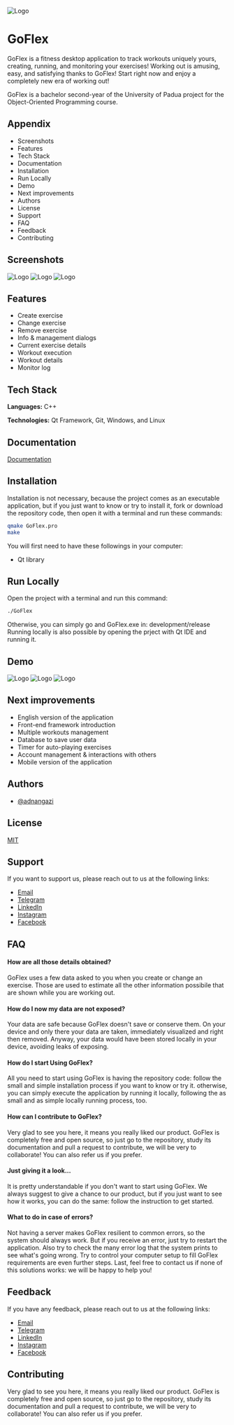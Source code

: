 ![Logo](https://raw.githubusercontent.com/adnangazi/school/master/university/bachelor/second-year/first-semester/programmazione-ad-oggetti/GoFlex/screen/GoFlex.png)

# GoFlex
GoFlex is a fitness desktop application to track workouts uniquely yours, creating, running, and monitoring your exercises! Working out is amusing, easy, and satisfying thanks to GoFlex! Start right now and enjoy a completely new era of working out!

GoFlex is a bachelor second-year of the University of Padua project for the Object-Oriented Programming course.

## Appendix
- Screenshots
- Features
- Tech Stack
- Documentation
- Installation
- Run Locally
- Demo
- Next improvements
- Authors
- License
- Support
- FAQ
- Feedback
- Contributing

## Screenshots
![Logo](https://raw.githubusercontent.com/adnangazi/school/master/university/bachelor/second-year/first-semester/programmazione-ad-oggetti/GoFlex/screen/Main.png)
![Logo](https://raw.githubusercontent.com/adnangazi/school/master/university/bachelor/second-year/first-semester/programmazione-ad-oggetti/GoFlex/screen/Dialog-info.png)
![Logo](https://raw.githubusercontent.com/adnangazi/school/master/university/bachelor/second-year/first-semester/programmazione-ad-oggetti/GoFlex/screen/Dialog-manage.png)

## Features
- Create exercise
- Change exercise
- Remove exercise
- Info & management dialogs
- Current exercise details
- Workout execution
- Workout details
- Monitor log

## Tech Stack
**Languages:** C++

**Technologies:** Qt Framework, Git, Windows, and Linux

## Documentation
[Documentation](https://github.com/adnangazi/school/blob/master/university/bachelor/second-year/first-semester/programmazione-ad-oggetti/GoFlex/documentation/GoFlex.pdf)

## Installation
Installation is not necessary, because the project comes as an executable application, but if you just want to know or try to install it, fork or download the repository code, then open it with a terminal and run these commands:
```bash
qmake GoFlex.pro
make
```
You will first need to have these followings in your computer:
- Qt library

## Run Locally
Open the project with a terminal and run this command:
```bash
./GoFlex
```
Otherwise, you can simply go and GoFlex.exe in:
    development/release
Running locally is also possible by opening the prject with Qt IDE and running it.

## Demo
![Logo](https://raw.githubusercontent.com/adnangazi/school/master/university/bachelor/second-year/first-semester/programmazione-ad-oggetti/GoFlex/screen/Dialog-use.png)
![Logo](https://raw.githubusercontent.com/adnangazi/school/master/university/bachelor/second-year/first-semester/programmazione-ad-oggetti/GoFlex/screen/Start.png)
![Logo](https://raw.githubusercontent.com/adnangazi/school/master/university/bachelor/second-year/first-semester/programmazione-ad-oggetti/GoFlex/screen/End.png)

## Next improvements
- English version of the application
- Front-end framework introduction
- Multiple workouts management
- Database to save user data
- Timer for auto-playing exercises
- Account management & interactions with others
- Mobile version of the application

## Authors
- [@adnangazi](https://github.com/adnangazi)

## License
[MIT](https://github.com/adnangazi/alpha-notary/blob/main/LICENSE)

## Support
If you want to support us, please reach out to us at the following links:
- [Email](mailto:adnangazi.ag@gmail.com)
- [Telegram](https://t.me/iamadnangazi)
- [LinkedIn](https://www.linkedin.com/in/adnanlatifgazi)
- [Instagram](https://www.instagram.com/iamadnangazi)
- [Facebook](https://www.facebook.com/people/Adnan-Latif-Gazi/100006788295938)

## FAQ
#### How are all those details obtained?
GoFlex uses a few data asked to you when you create or change an exercise. Those are used to estimate all the other information possibile that are shown while you are working out.

#### How do I now my data are not exposed?
Your data are safe because GoFlex doesn't save or conserve them. On your device and only there your data are taken, immediately visualized and right then removed. Anyway, your data would have been stored locally in your device, avoiding leaks of exposing.

#### How do I start Using GoFlex?
All you need to start using GoFlex is having the repository code: follow the small and simple installation process if you want to know or try it. otherwise, you can simply execute the application by running it locally, following the as small and as simple locally running process, too. 

#### How can I contribute to GoFlex?
Very glad to see you here, it means you really liked our product. GoFlex is completely free and open source, so just go to the repository, study its documentation and pull a request to contribute, we will be very to collaborate! You can also refer us if you prefer.

#### Just giving it a look...
It is pretty understandable if you don't want to start using GoFlex. We always suggest to give a chance to our product, but if you just want to see how it works, you can do the same: follow the instruction to get started.

#### What to do in case of errors?
Not having a server makes GoFlex resilient to common errors, so the system should always work. But if you receive an error, just try to restart the application. Also try to check the many error log that the system prints to see what's going wrong. Try to control your computer setup to fill GoFlex requirements are even further steps. Last, feel free to contact us if none of this solutions works: we will be happy to help you!

## Feedback
If you have any feedback, please reach out to us at the following links:
- [Email](mailto:adnangazi.ag@gmail.com)
- [Telegram](https://t.me/iamadnangazi)
- [LinkedIn](https://www.linkedin.com/in/adnanlatifgazi)
- [Instagram](https://www.instagram.com/iamadnangazi)
- [Facebook](https://www.facebook.com/people/Adnan-Latif-Gazi/100006788295938)

## Contributing
Very glad to see you here, it means you really liked our product. GoFlex is completely free and open source, so just go to the repository, study its documentation and pull a request to contribute, we will be very to collaborate! You can also refer us if you prefer.
